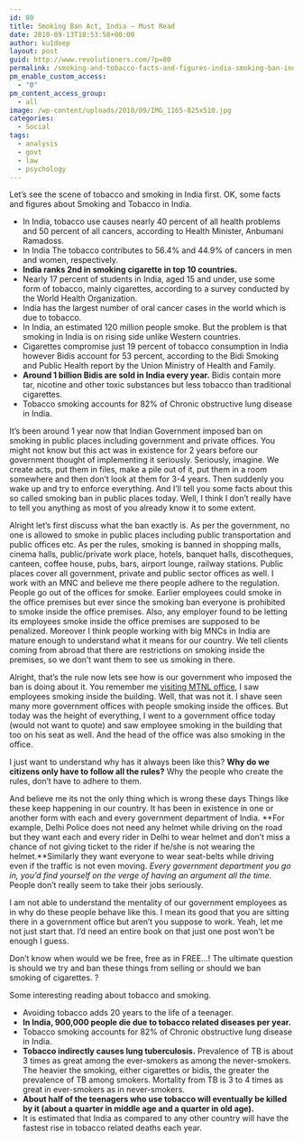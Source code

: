 ```yaml
---
id: 80
title: Smoking Ban Act, India – Must Read
date: 2010-09-13T18:53:58+00:00
author: ku1deep
layout: post
guid: http://www.revolutioners.com/?p=80
permalink: /smoking-and-tobacco-facts-and-figures-india-smoking-ban-india/
pm_enable_custom_access:
  - "0"
pm_content_access_group:
  - all
image: /wp-content/uploads/2010/09/IMG_1165-825x510.jpg
categories:
  - Social
tags:
  - analysis
  - govt
  - law
  - psychology
---
```

Let’s see the scene of tobacco and smoking in India first. OK, some facts and figures about Smoking and Tobacco in India.

  * In India, tobacco use causes nearly 40 percent of all health problems and 50 percent of all cancers, according to Health Minister, Anbumani Ramadoss.
  * In India The tobacco contributes to 56.4% and 44.9% of cancers in men and women, respectively.
  * **India ranks 2nd in smoking cigarette in top 10 countries.**
  * Nearly 17 percent of students in India, aged 15 and under, use some form of tobacco, mainly cigarettes, according to a survey conducted by the World Health Organization.
  * India has the largest number of oral cancer cases in the world which is due to tobacco.
  * In India, an estimated 120 million people smoke. But the problem is that smoking in India is on rising side unlike Western countries.
  * Cigarettes compromise just 19 percent of tobacco consumption in India however Bidis account for 53 percent, according to the Bidi Smoking and Public Health report by the Union Ministry of Health and Family.
  * **Around 1 billion Bidis are sold in India every year.** Bidis contain more tar, nicotine and other toxic substances but less tobacco than traditional cigarettes.
  * Tobacco smoking accounts for 82% of Chronic obstructive lung disease in India.

It’s been around 1 year now that Indian Government imposed ban on smoking in public places including government and private offices. You might not know but this act was in existence for 2 years before our government thought of implementing it seriously. Seriously, imagine. We create acts, put them in files, make a pile out of it, put them in a room somewhere and then don’t look at them for 3-4 years. Then suddenly you wake up and try to enforce everything. And I’ll tell you some facts about this so called smoking ban in public places today. Well, I think I don’t really have to tell you anything as most of you already know it to some extent.

Alright let’s first discuss what the ban exactly is. As per the government, no one is allowed to smoke in public places including public transportation and public offices etc. As per the rules, smoking is banned in shopping malls, cinema halls, public/private work place, hotels, banquet halls, discotheques, canteen, coffee house, pubs, bars, airport lounge, railway stations. Public places cover all government, private and public sector offices as well. I work with an MNC and believe me there people adhere to the regulation. People go out of the offices for smoke. Earlier employees could smoke in the office premises but ever since the smoking ban everyone is prohibited to smoke inside the office premises. Also, any employer found to be letting its employees smoke inside the office premises are supposed to be penalized. Moreover I think people working with big MNCs in India are mature enough to understand what it means for our country. We tell clients coming from abroad that there are restrictions on smoking inside the premises, so we don’t want them to see us smoking in there.

<span id="more-2359"></span>Alright, that’s the rule now lets see how is our government who imposed the ban is doing about it. You remember me [visiting MTNL office](https://web.archive.org/web/20130308104834/http://www.revolutioners.com/visit-to-mtnl-sanchaar-haat-a-must-read/), I saw employees smoking inside the building. Well, that was not it. I shave seen many more government offices with people smoking inside the offices. But today was the height of everything, I went to a government office today (would not want to quote) and saw employee smoking in the building that too on his seat as well. And the head of the office was also smoking in the office.

I just want to understand why has it always been like this? **Why do we citizens only have to follow all the rules?** Why the people who create the rules, don’t have to adhere to them.

And believe me its not the only thing which is wrong these days Things like these keep happening in our country. It has been in existence in one or another form with each and every government department of India. **For example, Delhi Police does not need any helmet while driving on the road but they want each and every rider in Delhi to wear helmet and don’t miss a chance of not giving ticket to the rider if he/she is not wearing the helmet.**Similarly they want everyone to wear seat-belts while driving even if the traffic is not even moving. _Every government department you go in, you’d find yourself on the verge of having an argument all the time_. People don’t really seem to take their jobs seriously.

I am not able to understand the mentality of our government employees as in why do these people behave like this. I mean its good that you are sitting there in a government office but aren’t you suppose to work. Yeah, let me not just start that. I’d need an entire book on that just one post won’t be enough I guess.

Don’t know when would we be free, free as in FREE…! The ultimate question is should we try and ban these things from selling or should we ban smoking of cigarettes. ?

Some interesting reading about tobacco and smoking.

  * Avoiding tobacco adds 20 years to the life of a teenager.
  * **In India, 900,000 people die due to tobacco related diseases per year.**
  * Tobacco smoking accounts for 82% of Chronic obstructive lung disease in India.
  * **Tobacco indirectly causes lung tuberculosis.** Prevalence of TB is about 3 times as great among the ever-smokers as among the never-smokers. The heavier the smoking, either cigarettes or bidis, the greater the prevalence of TB among smokers. Mortality from TB is 3 to 4 times as great in ever-smokers as in never-smokers.
  * **About half of the teenagers who use tobacco will eventually be killed by it (about a quarter in middle age and a quarter in old age).**
  * It is estimated that India as compared to any other country will have the fastest rise in tobacco related deaths each year.